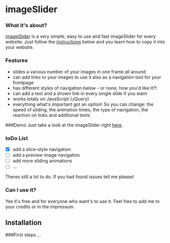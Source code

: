 # imageSlider
### What it's about?
[imageSlider](http://imageslider.mck-web.de) is a very simple, easy to use and fast imageSlider for every website. Just follow the [instructions](#installation) below and you learn how to copy it into your website.

### Features
* slides a various number of your images in one frame all around
* can add links to your images to use it also as a navigation tool for your frontpage
* has different styles of navigation below - or none, how you'd like it?!
* can add a text and a shown link in every single slide if you want
* works totaly on JavaScript (JQuery)
* everything what's important got an option! So you can change: the speed of sliding, the animation times, the type of navigation, the reaction on links and additional texts

###Demo
Just take a look at the imageSlider right [here](http://imageslider.mck-web.de).

### toDo List
- [x] add a slice-style navigation
- [ ] add a preview image navigation
- [ ] add more sliding animations
- [ ] ...

Theres still a lot to do. If you had found issues tell me please!

### Can I use it?
Yes it's free and for everyone who want's to use it. Feel free to add me to your credits or in the impressum.

## Installation

###First steps
...
